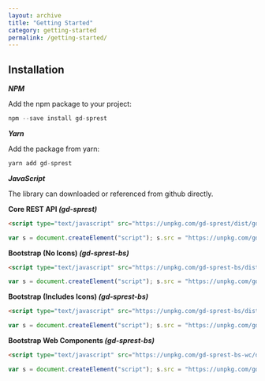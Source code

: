 ```yaml
---
layout: archive
title: "Getting Started"
category: getting-started
permalink: /getting-started/
---
```

## Installation

**_NPM_**

Add the npm package to your project:

```js
npm --save install gd-sprest
```

**_Yarn_**

Add the package from yarn:

```js
yarn add gd-sprest
```

**_JavaScript_**

The library can downloaded or referenced from github directly.

**Core REST API _(gd-sprest)_**
```html
<script type="text/javascript" src="https://unpkg.com/gd-sprest/dist/gd-sprest.min.js"></script>
```
```js
var s = document.createElement("script"); s.src = "https://unpkg.com/gd-sprest/dist/gd-sprest.min.js"; document.head.appendChild(s);
```

**Bootstrap (No Icons) _(gd-sprest-bs)_**
```html
<script type="text/javascript" src="https://unpkg.com/gd-sprest-bs/dist/gd-sprest-bs.min.js"></script>
```
```js
var s = document.createElement("script"); s.src = "https://unpkg.com/gd-sprest-bs/dist/gd-sprest-bs.min.js"; document.head.appendChild(s);
```

**Bootstrap (Includes Icons) _(gd-sprest-bs)_**
```html
<script type="text/javascript" src="https://unpkg.com/gd-sprest-bs/dist/gd-sprest-bs-icons.min.js"></script>
```
```js
var s = document.createElement("script"); s.src = "https://unpkg.com/gd-sprest-bs/dist/gd-sprest-bs-icons.min.js"; document.head.appendChild(s);
```

**Bootstrap Web Components _(gd-sprest-bs)_**
```html
<script type="text/javascript" src="https://unpkg.com/gd-sprest-bs-wc/dist/gd-sprest-bs.js"></script>
```
```js
var s = document.createElement("script"); s.src = "https://unpkg.com/gd-sprest-bs/wc/dist/gd-sprest-bs.js"; document.head.appendChild(s);
```